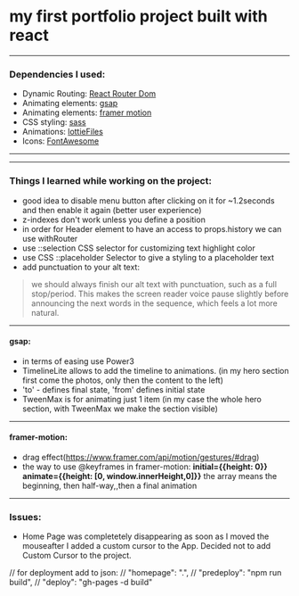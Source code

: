 # my first portfolio project built with react

- - -

### Dependencies I used: 
- Dynamic Routing: [React Router Dom](https://reactrouter.com/web/guides/quick-start)
- Animating elements: [gsap](https://greensock.com/gsap/)
- Animating elements: [framer motion](https://www.framer.com/motion/)
- CSS styling: [sass](https://sass-lang.com/)
- Animations: [lottieFiles](https://lottiefiles.com/)
- Icons: [FontAwesome](https://fontawesome.com/)

- - -

***

### Things I learned while working on the project: 
- good idea to disable menu button after clicking on it for ~1.2seconds and then enable it again (better user experience)
- z-indexes don't work unless you define a position
- in order for Header element to have an access to props.history we can use withRouter
- use ::selection CSS selector for customizing text highlight color
- use CSS ::placeholder Selector to give a styling to a placeholder text
- add punctuation to your alt text:
>we should always finish our alt text with punctuation, such as a full stop/period. This makes the screen reader voice pause slightly before announcing the next words in the sequence, which feels a lot more natural.

***

#### gsap: 
- in terms of easing use Power3
- TimelineLite allows to add the timeline to animations. (in my hero section first come the photos, only then the content to the left)
- 'to' - defines final state, 'from' defines initial state
- TweenMax is for animating just 1 item (in my case the whole hero section, with TweenMax we make the section visible)

***

#### framer-motion: 
- drag effect(https://www.framer.com/api/motion/gestures/#drag)
- the way to use @keyframes in framer-motion: **initial={{height: 0}} animate={{height: [0, window.innerHeight,0]}}** the array means the beginning, then half-way,,then a final animation
***

### Issues: 
- Home Page was completetely disappearing as soon as I moved  the mouseafter I added a custom cursor to the App. Decided not to add Custom Cursor to the project.

// for deployment add to json:
// "homepage": ".",
// "predeploy": "npm run build",
// "deploy": "gh-pages -d build"



